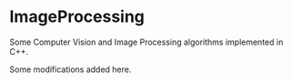 # ImageProcessing

Some Computer Vision and Image Processing algorithms implemented in C++.

Some modifications added here.
